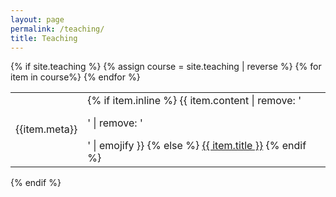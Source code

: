 ```yaml
---
layout: page
permalink: /teaching/
title: Teaching
---
```


<div class="news">
    {% if site.teaching %}
    <table>
        {% assign course = site.teaching | reverse %}
        {% for item in course%}
        <tr>
            <td class="date">{{item.meta}}</td>
            <td class="announcement">
                {% if item.inline %}
                    {{ item.content | remove: '<p>' | remove: '</p>' | emojify }}
                {% else %}
                    <a class="news-title" href="{{ item.url | prepend: site.baseurl }}">{{ item.title }}</a>
                {% endif %}
            </td>
        </tr>
        {% endfor %}
    </table>
    {% endif %}
</div>